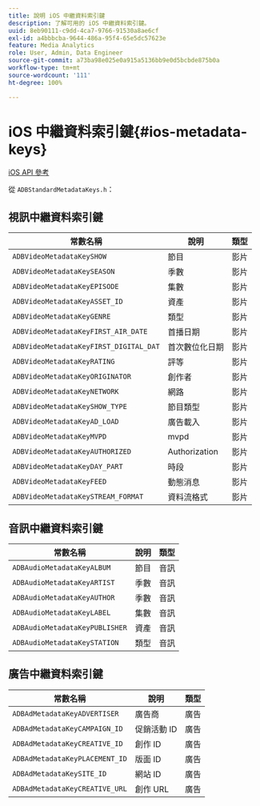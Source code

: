 ```yaml
---
title: 說明 iOS 中繼資料索引鍵
description: 了解可用的 iOS 中繼資料索引鍵。
uuid: 8eb90111-c9dd-4ca7-9766-91530a8ae6cf
exl-id: a4bbbcba-9644-486a-95f4-65e5dc57623e
feature: Media Analytics
role: User, Admin, Data Engineer
source-git-commit: a73ba98e025e0a915a5136bb9e0d5bcbde875b0a
workflow-type: tm+mt
source-wordcount: '111'
ht-degree: 100%

---
```


# iOS 中繼資料索引鍵{#ios-metadata-keys}

[iOS API 參考](https://adobe-marketing-cloud.github.io/media-sdks/reference/ios/)

從 `ADBStandardMetadataKeys.h`：

## 視訊中繼資料索引鍵

| 常數名稱 | 說明 | 類型 |
|---|---|---|
| `ADBVideoMetadataKeySHOW` | 節目 | 影片 |
| `ADBVideoMetadataKeySEASON` | 季數 | 影片 |
| `ADBVideoMetadataKeyEPISODE` | 集數 | 影片 |
| `ADBVideoMetadataKeyASSET_ID` | 資產 | 影片 |
| `ADBVideoMetadataKeyGENRE` | 類型 | 影片 |
| `ADBVideoMetadataKeyFIRST_AIR_DATE` | 首播日期 | 影片 |
| `ADBVideoMetadataKeyFIRST_DIGITAL_DAT` | 首次數位化日期 | 影片 |
| `ADBVideoMetadataKeyRATING` | 評等 | 影片 |
| `ADBVideoMetadataKeyORIGINATOR` | 創作者 | 影片 |
| `ADBVideoMetadataKeyNETWORK` | 網路 | 影片 |
| `ADBVideoMetadataKeySHOW_TYPE` | 節目類型 | 影片 |
| `ADBVideoMetadataKeyAD_LOAD` | 廣告載入 | 影片 |
| `ADBVideoMetadataKeyMVPD` | mvpd | 影片 |
| `ADBVideoMetadataKeyAUTHORIZED` | Authorization | 影片 |
| `ADBVideoMetadataKeyDAY_PART` | 時段 | 影片 |
| `ADBVideoMetadataKeyFEED` | 動態消息 | 影片 |
| `ADBVideoMetadataKeySTREAM_FORMAT` | 資料流格式 | 影片 |

## 音訊中繼資料索引鍵

| 常數名稱 | 說明 | 類型 |
|---|---|---|
| `ADBAudioMetadataKeyALBUM` | 節目 | 音訊 |
| `ADBAudioMetadataKeyARTIST` | 季數 | 音訊 |
| `ADBAudioMetadataKeyAUTHOR` | 季數 | 音訊 |
| `ADBAudioMetadataKeyLABEL` | 集數 | 音訊 |
| `ADBAudioMetadataKeyPUBLISHER` | 資產 | 音訊 |
| `ADBAudioMetadataKeySTATION` | 類型 | 音訊 |

## 廣告中繼資料索引鍵

| 常數名稱 | 說明 | 類型 |
|---|---|---|
| `ADBAdMetadataKeyADVERTISER` | 廣告商 | 廣告 |
| `ADBAdMetadataKeyCAMPAIGN_ID` | 促銷活動 ID | 廣告 |
| `ADBAdMetadataKeyCREATIVE_ID` | 創作 ID | 廣告 |
| `ADBAdMetadataKeyPLACEMENT_ID` | 版面 ID | 廣告 |
| `ADBAdMetadataKeySITE_ID` | 網站 ID | 廣告 |
| `ADBAdMetadataKeyCREATIVE_URL` | 創作 URL | 廣告 |
